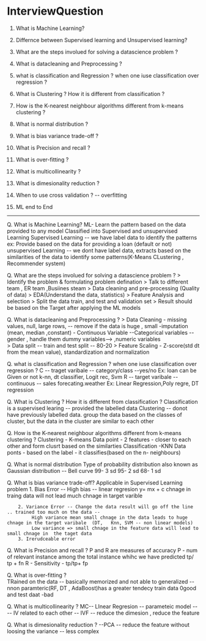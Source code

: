 # InterviewQuestion
1. What is Machine Learning?
2. Differnce between Supervised learning and Unsupervised learning?
3. What are the steps involued for solving a datascience problem ?
4. What is datacleaning and Preprocessing ?	
5. what is classification and Regression ? when one iuse classification over regression ?
6. What is Clustering ? How it is different from classification ?
7. How is the K-nearest neighbour algorithms different from k-means clustering ?
8. What is normal distribution ?
9. What is bias variance trade-off ?
10. What is Precision and recall ?
11. What is over-fitting ?
12. What is multicollinearity ?
13. What is dimesionality reduction ?
14. When to use cross validation ? -- overfitting

14. ML end to End

--------------------------------------------------------------------------------
Q. What is Machine Learning?
	ML- Learn the pattern based on the data provided to any model
	Classified into Supervised and unsupervised Learning
	Supervised Learning -- we have label data to identify the patterns ex: Provide based on the data for providing a loan (default or not)  
	unsupervised Learning  -- we dont have label data, extracts based on the similarities of the data to identify some patterns(K-Means CLustering , Recommender system)

Q. What are the steps involued for solving a datascience problem ?
    > Identify the problem & formulating problem defination
    > Talk to different team , ER team ,Busiines steam
	> Data cleaning and pre-processing (Quality of data)
	> EDA(Understand the data, statistics)
	> Feature Analysis and selection
	> Split the data train, and test and validation set
	> Result should be based on the Target after applying the ML models

Q. What is datacleaning and Preprocessing ?	
	> Data Cleaning - missing values, null, large rows, -- remove if the data is huge , small -imputation (mean, median ,constant)
					- Continuous Variable
					--Categorical variables --gender , handle them dummy variables--> ,numeric variables	
	> Data split -- train and test split -- 80-20
	> Feature Scaling - Z-score(std dt from the mean value), standardization and normalization
	
Q. what is classification and Regression ? when one iuse classification over regression ?
	C -- traget varibale -- category/class --yes/no
		Ex: loan can be Given or not
		k-nn, dt classifier, Logit rec, Svm 
	R -- target varibale  -- continuous -- sales forecating.weather	
		Ex: Linear Regression,Poly regre, DT regression 
		
Q. What is Clustering ? How it is different from classification ?
	Classification is a supervised learing -- provided the labelled data
	Clustering -- donot have previously labelled data. group the data based on the classes of cluster, but the data in the cluster are similar to each other
	
Q. How is the K-nearest neighbour algorithms different from k-means clustering ?
	Clustering - K-means
		Data point - 2 features - closer to each other and form clusrt based on the similarties
	Classification -KNN	
		Data ponts - based on the label - it classifies(based on the n- neighbours)
			
Q. What is normal distribution 
	Type of probability distribution also known as Gaussian distribution -- Bell curve
	99- 3 sd
	95- 2 sd
	68- 1 sd
	
Q. What is bias variance trade-off?	
	Applicable in Supervised Learning problem 
		1. Bias Error -- High bias -- linear regresion y= mx + c
			chnage in  traing data will not lead much chnage in target varible
			 
		2. Variance Error -- Change the data result will go off the line .. trained too much on the data --
			 High variance mean small chnage in the data leads to huge chnage in the target varibale  (DT,   Knn, SVM -- non linear models)
			 Low variance => small chnage in the feature data will lead to small chnage in  the taget data
		3. Irerudceable error
			
Q. What is Precision and recall ?
	P and R are measures of accuracy
	P - num of relevant instance among the total instance whihc we have predicted  tp/ tp + fn
	R - Sensitivity -   tp/tp+ fp

Q. What is over-fitting ?	
	TRained on the data -- basically memorized and not able to generalized -- nnon paramteric(RF, DT , AdaBoost)has a greater tendecy
	train data 0good and test daat -bad
	

Q. What is multicollinearity ?
	MC-- LInear Regresion -- parameteic model --
		-- IV related to each other 
		-- IVF -- reduce the dimesion , reduce the feature 
		
Q. What is dimesionality reduction ?
	--PCA -- reduce the feature without loosing the variance
	-- less complex
	
	
		
		
			